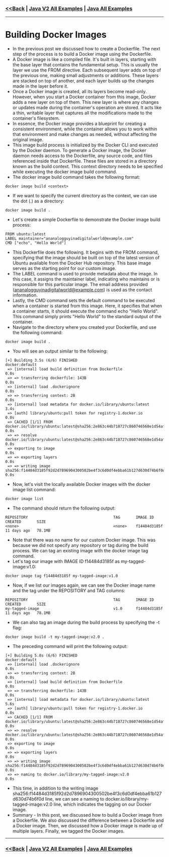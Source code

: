 ### [<<Back](../README.md) | [Java V2 All Examples](https://github.com/avinashbabudonthu/java/blob/master/java-v2/README.md) | [Java All Examples](https://github.com/avinashbabudonthu/java/blob/master/README.md)
------
# Building Docker Images
* In the previous post we discussed how to create a Dockerfile. The next step of the process is to build a Docker image using the Dockerfile.
* A Docker image is like a compiled file. It's built in layers, starting with the base layer that contains the fundamental setup. This is usually the layer we use the FROM directive. Each subsequent layer adds on top of the previous one, making small adjustments or additions. These layers are stacked on top of another, and each layer builds up the changes made in the layer before it.
* Once a Docker image is created, all its layers become read-only. However, when you start a Docker container from this image, Docker adds a new layer on top of them. This new layer is where any changes or updates made during the container's operation are stored. It acts like a thin, writable layer that captures all the modifications made to the container's filesystem.
* In essence, the Docker image provides a blueprint for creating a consistent environment, while the container allows you to work within that environment and make changes as needed, without affecting the original image.
* This image build process is initialized by the Docker CLI and executed by the Docker daemon. To generate a Docker image, the Docker daemon needs access to the Dockerfile, any source code, and files referenced inside that Dockerfile. These files are stored in a directory known as the build context. This context directory needs to be specified while executing the docker image build command.
* The docker image build command takes the following format:
```
docker image build <context>
```
* If we want to specify the current directory as the context, we can use the dot (.) as a directory:
```
docker image build .
```
* Let's create a simple Dockerfile to demonstrate the Docker image build process:
```
FROM ubuntu:latest
LABEL maintainer="ananalogguyinadigitalworld@example.com"
CMD ["echo", "Hello World"]
```
* This Dockerfile does the following. It begins with the FROM command, specifying that the image should be built on top of the latest version of Ubuntu available from the Docker Hub repository. This base image serves as the starting point for our custom image.
* The LABEL command is used to provide metadata about the image. In this case, it assigns the maintainer label, indicating who maintains or is responsible for this particular image. The email address provided (ananalogguyinadigitalworld@example.com) is used as the contact information.
* Lastly, the CMD command sets the default command to be executed when a container is started from this image. Here, it specifies that when a container starts, it should execute the command echo "Hello World". This command simply prints "Hello World" to the standard output of the container.
* Navigate to the directory where you created your Dockerfile, and use the following command:
```
docker image build .
```
* You will see an output similar to the following:
```
[+] Building 3.5s (6/6) FINISHED                                                                         docker:default
 => [internal] load build definition from Dockerfile                                                               0.0s
 => => transferring dockerfile: 143B                                                                               0.0s
 => [internal] load .dockerignore                                                                                  0.0s
 => => transferring context: 2B                                                                                    0.0s
 => [internal] load metadata for docker.io/library/ubuntu:latest                                                   3.4s
 => [auth] library/ubuntu:pull token for registry-1.docker.io                                                      0.0s
 => CACHED [1/1] FROM docker.io/library/ubuntu:latest@sha256:2e863c44b718727c860746568e1d54afd13b2fa71b160f5cd905  0.0s
 => => resolve docker.io/library/ubuntu:latest@sha256:2e863c44b718727c860746568e1d54afd13b2fa71b160f5cd9058fc4362  0.0s
 => exporting to image                                                                                             0.0s
 => => exporting layers                                                                                            0.0s
 => => writing image sha256:f14484d3185f92d2d7896904300502be4f3c6d0df4ebba61b127d630d74b6f0d                       0.0s
```
* Now, let's visit the locally available Docker images with the docker image list command:
```
docker image list
```
* The command should return the following output:
```
REPOSITORY                                      TAG       IMAGE ID       CREATED       SIZE
<none>                                          <none>    f14484d3185f   11 days ago   78.1MB
```
* Note that there was no name for our custom Docker image. This was because we did not specify any repository or tag during the build process. We can tag an existing image with the docker image tag command.
* Let's tag our image with IMAGE ID f14484d3185f as my-tagged-image:v1.0:
```
docker image tag f14484d3185f my-tagged-image:v1.0
```
* Now, if we list our images again, we can see the Docker image name and the tag under the REPOSITORY and TAG columns:
```
REPOSITORY                                      TAG       IMAGE ID       CREATED       SIZE
my-tagged-image                                 v1.0      f14484d3185f   11 days ago   78.1MB
```
* We can also tag an image during the build process by specifying the -t flag:
```
docker image build -t my-tagged-image:v2.0 .
```
* The preceding command will print the following output:
```
[+] Building 5.8s (6/6) FINISHED                                                                         docker:default
 => [internal] load .dockerignore                                                                                  0.0s
 => => transferring context: 2B                                                                                    0.0s
 => [internal] load build definition from Dockerfile                                                               0.0s
 => => transferring dockerfile: 143B                                                                               0.0s
 => [internal] load metadata for docker.io/library/ubuntu:latest                                                   5.6s
 => [auth] library/ubuntu:pull token for registry-1.docker.io                                                      0.0s
 => CACHED [1/1] FROM docker.io/library/ubuntu:latest@sha256:2e863c44b718727c860746568e1d54afd13b2fa71b160f5cd905  0.0s
 => => resolve docker.io/library/ubuntu:latest@sha256:2e863c44b718727c860746568e1d54afd13b2fa71b160f5cd9058fc4362  0.0s
 => exporting to image                                                                                             0.0s
 => => exporting layers                                                                                            0.0s
 => => writing image sha256:f14484d3185f92d2d7896904300502be4f3c6d0df4ebba61b127d630d74b6f0d                       0.0s
 => => naming to docker.io/library/my-tagged-image:v2.0                                                            0.0s
```
* This time, in addition to the writing image sha256:f14484d3185f92d2d7896904300502be4f3c6d0df4ebba61b127d630d74b6f0d line, we can see a naming to docker.io/library/my-tagged-image:v2.0 line, which indicates the tagging on our Docker image.
* Summary - In this post, we discussed how to build a Docker image from a Dockerfile. We also discussed the difference between a Dockerfile and a Docker image. Then, we discussed how a Docker image is made up of multiple layers. Finally, we tagged the Docker images.
------
### [<<Back](../README.md) | [Java V2 All Examples](https://github.com/avinashbabudonthu/java/blob/master/java-v2/README.md) | [Java All Examples](https://github.com/avinashbabudonthu/java/blob/master/README.md)